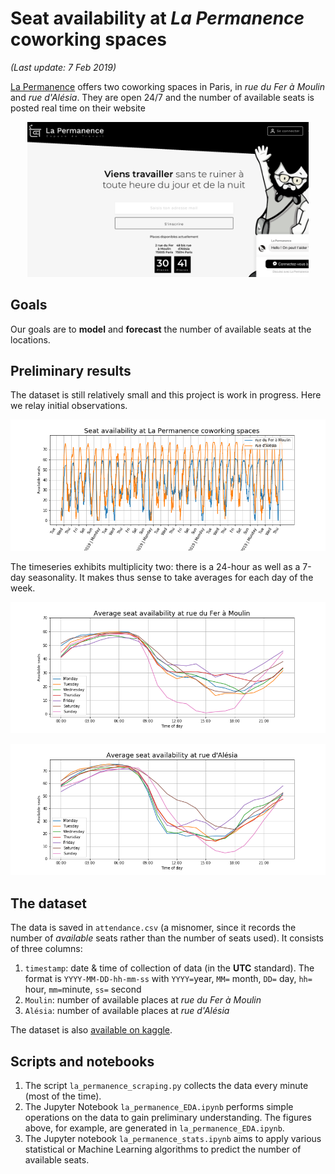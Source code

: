 # Seat availability at *La Permanence* coworking spaces #

*(Last update: 7 Feb 2019)*

[La Permanence](https://www.la-permanence.com "La Permanence coworking
space in Paris") offers two coworking spaces in Paris, in *rue du
Fer à Moulin* and *rue d'Alésia*.
They are open 24/7 and the number of available seats is posted real time on their website

<p align="center">
<img src="La-Permanence-screenshot.png" alt="La Permanence" width="450"/>
</p>

## Goals
Our goals are to **model** and **forecast** the number of available
seats at the locations.


## Preliminary results
The dataset is still relatively small and this project is work in
progress.  Here we relay initial observations.  

<p align="center">
<img src="La-Permanence-availability.png" alt="Availability at La Permanence coworking spaces"/>
</p>

The timeseries exhibits multiplicity two: there is a 24-hour as well
as a 7-day seasonality.
It makes thus sense to take averages for each day of the week.


<p align="center">
<img src="Moulin-average-availability.png" alt="Average availability at rue du Fer à Moulin"/>
</p>

<p align="center">
<img src="Alesia-average-availability.png" alt="Average availability at rue d'Alésia"/>
</p>


## The dataset
The data is saved in `attendance.csv` (a misnomer, since it records
the number of *available* seats rather than the number of seats used).
It consists of three columns:  

1. `timestamp`: date & time of collection of data (in the **UTC**
     standard).  The format is `YYYY-MM-DD-hh-mm-ss` with `YYYY=`year,
     `MM=` month, `DD=` day, `hh=` hour, `mm=`minute, `ss=` second    
1. `Moulin`: number of available places at *rue du Fer à Moulin*  
1. `Alésia`: number of available places at *rue d'Alésia*  

The dataset is also [available on
kaggle](https://www.kaggle.com/antoinechoffrut/la-permanence-attendance).  


## Scripts and notebooks


1. The script `la_permanence_scraping.py` collects the data every
     minute (most of the time).   
1. The Jupyter Notebook `la_permanence_EDA.ipynb` performs simple
   operations on the data to gain preliminary understanding.  The
   figures above, for example, are generated in
   `la_permanence_EDA.ipynb`. 
1. The Jupyter notebook `la_permanence_stats.ipynb` aims to apply
   various statistical or Machine Learning algorithms to predict the
   number of available seats.
